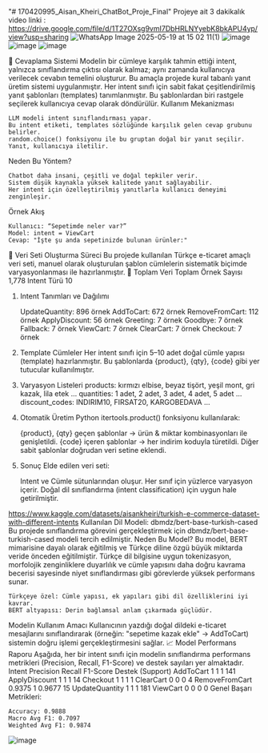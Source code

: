 "# 170420995_Aisan_Kheiri_ChatBot_Proje_Final" 
Projeye ait 3 dakikalık video linki : https://drive.google.com/file/d/1T27OXsg9vmI7DbHRLNYyebK8bkAPU4yp/view?usp=sharing
![WhatsApp Image 2025-05-19 at 15 02 11(1)](https://github.com/user-attachments/assets/9f226ff6-97ca-4c54-9598-9d25c0594f83)
![image](https://github.com/user-attachments/assets/a94a2515-1779-41c9-9804-c0a2b14717b5)
![image](https://github.com/user-attachments/assets/4a934a2c-736e-4b64-b518-a1299ebd1d84)
![image](https://github.com/user-attachments/assets/5fec48ac-3939-4208-962a-0a07c9e515b3)

🔄 Cevaplama Sistemi
Modelin bir cümleye karşılık tahmin ettiği intent, yalnızca sınıflandırma çıktısı olarak kalmaz; aynı zamanda kullanıcıya verilecek cevabın temelini oluşturur.
Bu amaçla projede kural tabanlı yanıt üretim sistemi uygulanmıştır. Her intent sınıfı için sabit fakat çeşitlendirilmiş yanıt şablonları (templates) tanımlanmıştır. Bu şablonlardan biri rastgele seçilerek kullanıcıya cevap olarak döndürülür.
Kullanım Mekanizması

    LLM modeli intent sınıflandırması yapar.
    Bu intent etiketi, templates sözlüğünde karşılık gelen cevap grubunu belirler.
    random.choice() fonksiyonu ile bu gruptan doğal bir yanıt seçilir.
    Yanıt, kullanıcıya iletilir.

Neden Bu Yöntem?

    Chatbot daha insani, çeşitli ve doğal tepkiler verir.
    Sistem düşük kaynakla yüksek kalitede yanıt sağlayabilir.
    Her intent için özelleştirilmiş yanıtlarla kullanıcı deneyimi zenginleşir.

Örnek Akış

    Kullanıcı: “Sepetimde neler var?”
    Model: intent = ViewCart
    Cevap: "İşte şu anda sepetinizde bulunan ürünler:"
📘 Veri Seti Oluşturma Süreci
Bu projede kullanılan Türkçe e-ticaret amaçlı veri seti, manuel olarak oluşturulan şablon cümlelerin sistematik biçimde varyasyonlanması ile hazırlanmıştır.
🔢 Toplam Veri
Toplam Örnek Sayısı
1,778
Intent Türü
10
1. Intent Tanımları ve Dağılımı

    UpdateQuantity: 896 örnek
    AddToCart: 672 örnek
    RemoveFromCart: 112 örnek
    ApplyDiscount: 56 örnek
    Greeting: 7 örnek
    Goodbye: 7 örnek
    Fallback: 7 örnek
    ViewCart: 7 örnek
    ClearCart: 7 örnek
    Checkout: 7 örnek

2. Template Cümleler
Her intent sınıfı için 5–10 adet doğal cümle yapısı (template) hazırlanmıştır. Bu şablonlarda {product}, {qty}, {code} gibi yer tutucular kullanılmıştır.
3. Varyasyon Listeleri
products: kırmızı elbise, beyaz tişört, yeşil mont, gri kazak, lila etek ...
quantities: 1 adet, 2 adet, 3 adet, 4 adet, 5 adet ...
discount_codes: INDIRIM10, FIRSAT20, KARGOBEDAVA ...
4. Otomatik Üretim
Python itertools.product() fonksiyonu kullanılarak:

    {product}, {qty} geçen şablonlar → ürün & miktar kombinasyonları ile genişletildi.
    {code} içeren şablonlar → her indirim koduyla türetildi.
    Diğer sabit şablonlar doğrudan veri setine eklendi.

5. Sonuç
Elde edilen veri seti:

    Intent ve Cümle sütunlarından oluşur.
    Her sınıf için yüzlerce varyasyon içerir.
    Doğal dil sınıflandırma (intent classification) için uygun hale getirilmiştir.

https://www.kaggle.com/datasets/aisankheiri/turkish-e-commerce-dataset-with-different-intents
Kullanılan Dil Modeli: dbmdz/bert-base-turkish-cased
Bu projede sınıflandırma görevini gerçekleştirmek için dbmdz/bert-base-turkish-cased modeli tercih edilmiştir.
Neden Bu Model?
Bu model, BERT mimarisine dayalı olarak eğitilmiş ve Türkçe diline özgü büyük miktarda veride önceden eğitilmiştir. Türkçe dil bilgisine uygun tokenizasyon, morfolojik zenginliklere duyarlılık ve cümle yapısını daha doğru kavrama becerisi sayesinde niyet sınıflandırması gibi görevlerde yüksek performans sunar.

    Türkçeye özel: Cümle yapısı, ek yapıları gibi dil özelliklerini iyi kavrar.
    BERT altyapısı: Derin bağlamsal anlam çıkarmada güçlüdür.

Modelin Kullanım Amacı
Kullanıcının yazdığı doğal dildeki e-ticaret mesajlarını sınıflandırarak (örneğin: "sepetime kazak ekle" → AddToCart) sistemin doğru işlemi gerçekleştirmesini sağlar.
📈 Model Performans Raporu
Aşağıda, her bir intent sınıfı için modelin sınıflandırma performans metrikleri (Precision, Recall, F1-Score) ve destek sayıları yer almaktadır.
Intent	Precision	Recall	F1-Score	Destek (Support)
AddToCart	1	1	1	141
ApplyDiscount	1	1	1	14
Checkout	1	1	1	1
ClearCart	0	0	0	4
RemoveFromCart	0.9375	1	0.9677	15
UpdateQuantity	1	1	1	181
ViewCart	0	0	0	0
Genel Başarı Metrikleri:

    Accuracy: 0.9888
    Macro Avg F1: 0.7097
    Weighted Avg F1: 0.9874
![image](https://github.com/user-attachments/assets/1ff0c33e-0332-46db-a589-1b87e86473e3)
